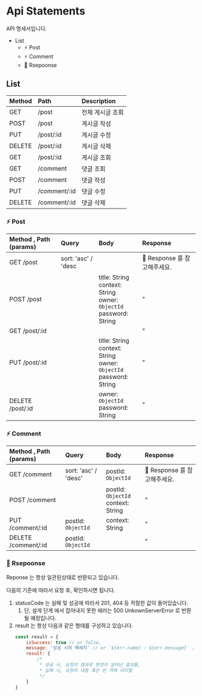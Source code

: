 # Api Statements

API 명세서입니다.

- List
    - ⚡ Post
    - ⚡ Comment
    - 🎉 Rsepoonse

## List

| Method | Path             | Description                       |
| :----- | :--------------- | :-------------------------------- |
| GET    | /post            | 전체 게시글 조회                   |
| POST   | /post            | 게시글 작성                       |
| PUT    | /post/:id        | 게시글 수정                       |
| DELETE | /post/:id        | 게시글 삭제                       |
| GET    | /post/:id        | 게시글 조회                       |
| GET    | /comment         | 댓글 조회                         | 
| POST   | /comment         | 댓글 작성                         |
| PUT    | /comment/:id     | 댓글 수정                         |
| DELETE | /comment/:id     | 댓글 삭제                         |

### ⚡ Post

| Method , Path (params)    | Query                   | Body                                                                            | Response |
| :------------------------ | :---------------------- | :------------------------------------------------------------------------------ | :-- |
| GET    /post              | sort: 'asc' / 'desc     |                                                                                 | 🎉 Response 를 참고해주세요. |
| POST   /post              |                         | title: String <br> context: String <br> owner: `ObjectId` <br> password: String   | " |
| GET    /post/:id          |                         |                                                                                 | " |
| PUT    /post/:id          |                         | title: String <br> context: String <br> owner: `ObjectId` <br> password: String   | " |
| DELETE /post/:id          |                         | owner: `ObjectId` <br> password: String                                           | " |

### ⚡ Comment

| Method , Path (params)    | Query                   | Body                                    | Response |
| :------------------------ | :---------------------- | :---------------------------------------- | :-------------------------- |
| GET    /comment           | sort: 'asc' / 'desc'    | postId: `ObjectId`                        | 🎉 Response 를 참고해주세요. |
| POST   /comment           |                         | postId: `ObjectId` <br> context: String   | "                           |
| PUT    /comment/:id       | postId: `ObjectId`        | context: String                         | "                           |
| DELETE /comment/:id       | postId: `ObjectId`        |                                         | "                           |

### 🎉 Rsepoonse

Reponse 는 항상 일관된상태로 반환되고 있습니다.

다음의 기준에 따라서 요청 후, 확인하시면 됩니다.

1. statusCode 는 실패 및 성공에 따라서 201, 404 등 적절한 값이 들어있습니다.
    1. 단, 설게 단계 에서 잡아내지 못한 에러는 500 UnkownServerError 로 반환될 예정입니다.
2. result 는 항상 다음과 같은 형태를 구성하고 있습니다.
    ```javascript
    const result = {
        isSuccess: true // or false,
        message: '성공 시의 메세지' // or `${err.name} : ${err.message}` ,
        result: {
            /*
             * 성공 시, 요청의 결과로 변경이 일어난 결과물,
             * 실패 시, 요청의 내용 혹은 빈 객체 리터럴
             */
        }
    }
    ```